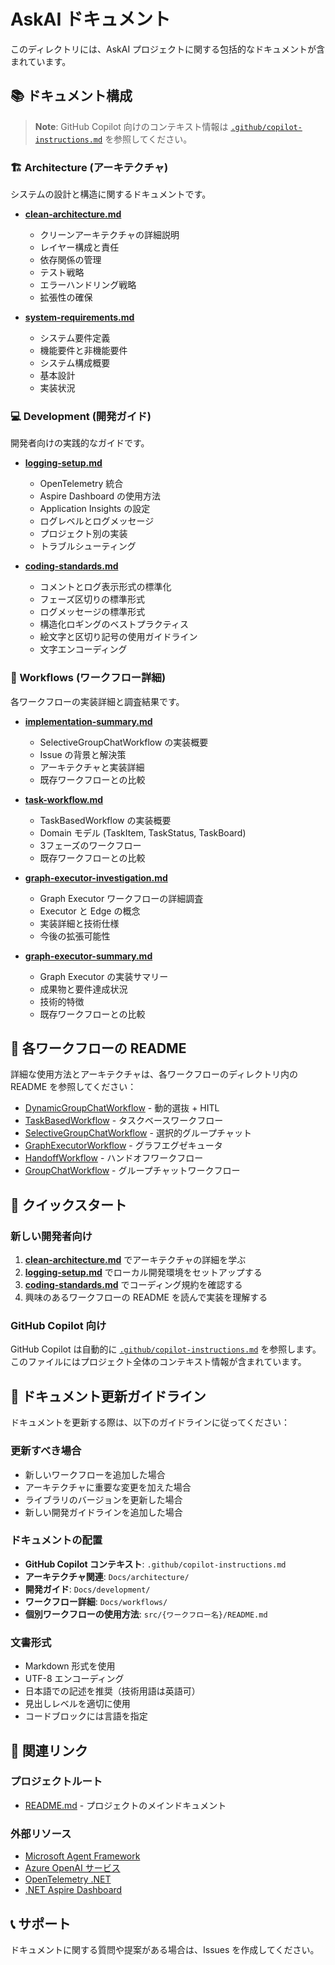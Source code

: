 # AskAI ドキュメント

このディレクトリには、AskAI プロジェクトに関する包括的なドキュメントが含まれています。

## 📚 ドキュメント構成

> **Note**: GitHub Copilot 向けのコンテキスト情報は [`.github/copilot-instructions.md`](../.github/copilot-instructions.md) を参照してください。

### 🏗️ Architecture (アーキテクチャ)

システムの設計と構造に関するドキュメントです。

- **[clean-architecture.md](architecture/clean-architecture.md)**
  - クリーンアーキテクチャの詳細説明
  - レイヤー構成と責任
  - 依存関係の管理
  - テスト戦略
  - エラーハンドリング戦略
  - 拡張性の確保

- **[system-requirements.md](architecture/system-requirements.md)**
  - システム要件定義
  - 機能要件と非機能要件
  - システム構成概要
  - 基本設計
  - 実装状況

### 💻 Development (開発ガイド)

開発者向けの実践的なガイドです。

- **[logging-setup.md](development/logging-setup.md)**
  - OpenTelemetry 統合
  - Aspire Dashboard の使用方法
  - Application Insights の設定
  - ログレベルとログメッセージ
  - プロジェクト別の実装
  - トラブルシューティング

- **[coding-standards.md](development/coding-standards.md)**
  - コメントとログ表示形式の標準化
  - フェーズ区切りの標準形式
  - ログメッセージの標準形式
  - 構造化ロギングのベストプラクティス
  - 絵文字と区切り記号の使用ガイドライン
  - 文字エンコーディング

### 🔄 Workflows (ワークフロー詳細)

各ワークフローの実装詳細と調査結果です。

- **[implementation-summary.md](workflows/implementation-summary.md)**
  - SelectiveGroupChatWorkflow の実装概要
  - Issue の背景と解決策
  - アーキテクチャと実装詳細
  - 既存ワークフローとの比較

- **[task-workflow.md](workflows/task-workflow.md)**
  - TaskBasedWorkflow の実装概要
  - Domain モデル (TaskItem, TaskStatus, TaskBoard)
  - 3フェーズのワークフロー
  - 既存ワークフローとの比較

- **[graph-executor-investigation.md](workflows/graph-executor-investigation.md)**
  - Graph Executor ワークフローの詳細調査
  - Executor と Edge の概念
  - 実装詳細と技術仕様
  - 今後の拡張可能性

- **[graph-executor-summary.md](workflows/graph-executor-summary.md)**
  - Graph Executor の実装サマリー
  - 成果物と要件達成状況
  - 技術的特徴
  - 既存ワークフローとの比較

## 📖 各ワークフローの README

詳細な使用方法とアーキテクチャは、各ワークフローのディレクトリ内の README を参照してください：

- [DynamicGroupChatWorkflow](../src/DynamicGroupChatWorkflow/README.md) - 動的選抜 + HITL
- [TaskBasedWorkflow](../src/TaskBasedWorkflow/README.md) - タスクベースワークフロー
- [SelectiveGroupChatWorkflow](../src/SelectiveGroupChatWorkflow/README.md) - 選択的グループチャット
- [GraphExecutorWorkflow](../src/GraphExecutorWorkflow/README.md) - グラフエグゼキュータ
- [HandoffWorkflow](../src/HandoffWorkflow/) - ハンドオフワークフロー
- [GroupChatWorkflow](../src/GroupChatWorkflow/) - グループチャットワークフロー

## 🚀 クイックスタート

### 新しい開発者向け

1. **[clean-architecture.md](architecture/clean-architecture.md)** でアーキテクチャの詳細を学ぶ
2. **[logging-setup.md](development/logging-setup.md)** でローカル開発環境をセットアップする
3. **[coding-standards.md](development/coding-standards.md)** でコーディング規約を確認する
4. 興味のあるワークフローの README を読んで実装を理解する

### GitHub Copilot 向け

GitHub Copilot は自動的に [`.github/copilot-instructions.md`](../.github/copilot-instructions.md) を参照します。このファイルにはプロジェクト全体のコンテキスト情報が含まれています。

## 📝 ドキュメント更新ガイドライン

ドキュメントを更新する際は、以下のガイドラインに従ってください：

### 更新すべき場合

- 新しいワークフローを追加した場合
- アーキテクチャに重要な変更を加えた場合
- ライブラリのバージョンを更新した場合
- 新しい開発ガイドラインを追加した場合

### ドキュメントの配置

- **GitHub Copilot コンテキスト**: `.github/copilot-instructions.md`
- **アーキテクチャ関連**: `Docs/architecture/`
- **開発ガイド**: `Docs/development/`
- **ワークフロー詳細**: `Docs/workflows/`
- **個別ワークフローの使用方法**: `src/{ワークフロー名}/README.md`

### 文書形式

- Markdown 形式を使用
- UTF-8 エンコーディング
- 日本語での記述を推奨（技術用語は英語可）
- 見出しレベルを適切に使用
- コードブロックには言語を指定

## 🔗 関連リンク

### プロジェクトルート
- [README.md](../README.md) - プロジェクトのメインドキュメント

### 外部リソース
- [Microsoft Agent Framework](https://learn.microsoft.com/ja-jp/dotnet/ai/quickstarts/quickstart-ai-chat-with-agents)
- [Azure OpenAI サービス](https://learn.microsoft.com/ja-jp/azure/ai-services/openai/)
- [OpenTelemetry .NET](https://opentelemetry.io/docs/languages/net/)
- [.NET Aspire Dashboard](https://learn.microsoft.com/ja-jp/dotnet/aspire/fundamentals/dashboard)

## 📞 サポート

ドキュメントに関する質問や提案がある場合は、Issues を作成してください。
